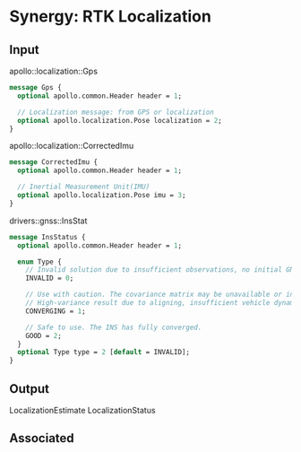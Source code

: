 # Synergy: RTK Localization

## Input
apollo::localization::Gps
```protobuf
message Gps {
  optional apollo.common.Header header = 1;

  // Localization message: from GPS or localization
  optional apollo.localization.Pose localization = 2;
}
```

apollo::localization::CorrectedImu
```protobuf
message CorrectedImu {
  optional apollo.common.Header header = 1;

  // Inertial Measurement Unit(IMU)
  optional apollo.localization.Pose imu = 3;
}
```
drivers::gnss::InsStat
```protobuf
message InsStatus {
  optional apollo.common.Header header = 1;

  enum Type {
    // Invalid solution due to insufficient observations, no initial GNSS, ...
    INVALID = 0;

    // Use with caution. The covariance matrix may be unavailable or incorrect.
    // High-variance result due to aligning, insufficient vehicle dynamics, ...
    CONVERGING = 1;

    // Safe to use. The INS has fully converged.
    GOOD = 2;
  }
  optional Type type = 2 [default = INVALID];
}
```

## Output
LocalizationEstimate
LocalizationStatus

## Associated